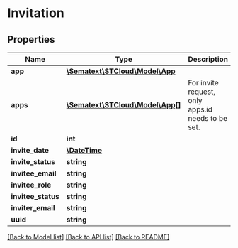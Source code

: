 # Invitation

## Properties
| Name               | Type                                        | Description                                       | Notes      |
| ------------------ | ------------------------------------------- | ------------------------------------------------- | ---------- |
| **app**            | [**\Sematext\STCloud\Model\App**](App.md)   |                                                   | [optional] |
| **apps**           | [**\Sematext\STCloud\Model\App[]**](App.md) | For invite request, only apps.id needs to be set. | [optional] |
| **id**             | **int**                                     |                                                   | [optional] |
| **invite_date**    | [**\DateTime**](\DateTime.md)               |                                                   | [optional] |
| **invite_status**  | **string**                                  |                                                   | [optional] |
| **invitee_email**  | **string**                                  |                                                   | [optional] |
| **invitee_role**   | **string**                                  |                                                   | [optional] |
| **invitee_status** | **string**                                  |                                                   | [optional] |
| **inviter_email**  | **string**                                  |                                                   | [optional] |
| **uuid**           | **string**                                  |                                                   | [optional] |

[[Back to Model list]](../../README.md#documentation-for-models) [[Back to API list]](../../README.md#documentation-for-api-endpoints) [[Back to README]](../../README.md)
